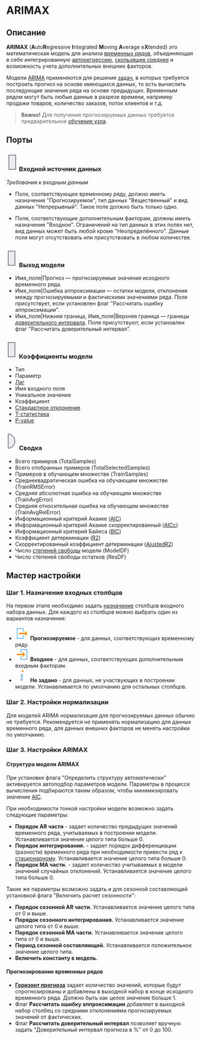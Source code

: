 # ARIMAX

## Описание

**ARIMAX** (**A**uto**R**egressive **I**ntegrated **M**oving **A**verage e**X**tended) это математическая модель для анализа [временных рядов](https://wiki.loginom.ru/articles/time-series.html), объединяющая в себе интегрированную [авторегрессию](https://wiki.loginom.ru/articles/autoregressive-model.html), [скользящее среднее](https://wiki.loginom.ru/articles/moving-average.html) и возможность учета дополнительных внешних факторов.

Модели [ARIMA](https://wiki.loginom.ru/articles/box-jenkins-model.html) применяются для решения [задач](https://wiki.loginom.ru/articles/demand-forecasting.html), в которых требуется построить прогноз на основе имеющихся данных, то есть вычислить последующие значения ряда на основе предыдущих. Временным рядом могут быть любые данные в разрезе времени, например продажи товаров, количество заказов, поток клиентов и т.д.

>**Важно!** Для получения прогнозируемых данных требуется предварительное [обучение узла](../../scenario/training-processors.md).

## Порты

### ![ ](../../images/icons/app/node/ports/inputs/table_inactive.svg) Входной источник данных

*Требования к входным данным*

* Поле, соответствующее временному ряду, должно иметь назначение "Прогнозируемое", тип данных "Вещественный" и вид данных "Непрерывный". Такое поле должно быть только одно.

* Поля, соответствующие дополнительным факторам, должны иметь назначение "Входное". Ограничений на тип данных в этих полях нет, вид данных может быть любой кроме "Неопределённого". Данные поля могут отсутствовать или присутствовать в любом количестве.

### ![ ](../../images/icons/app/node/ports/outputs/table_inactive.svg) Выход модели

* Имя_поля|Прогноз — прогнозируемые значения исходного временного ряда.
* Имя_поля|Ошибка аппроксимации — остатки модели, отклонения между прогнозируемыми и фактическими значениями ряда. Поле присутствует, если установлен флаг "Рассчитать ошибку аппроксимации".
* Имя_поля|Нижняя граница, Имя_поля|Верхняя граница — границы [доверительного интервала](https://wiki.loginom.ru/articles/confidence-interval.html). Поля присутствуют, если установлен флаг "Рассчитать доверительный интервал".

### ![ ](../../images/icons/app/node/ports/outputs/table_inactive.svg)  Коэффициенты модели

* Тип
* Параметр
* [Лаг](https://ru.wikipedia.org/wiki/%D0%9B%D0%B0%D0%B3%D0%BE%D0%B2%D1%8B%D0%B9_%D0%BE%D0%BF%D0%B5%D1%80%D0%B0%D1%82%D0%BE%D1%80)
* Имя входного поля
* Уникальное значение
* Коэффициент
* [Стандартное отклонение](https://wiki.loginom.ru/articles/mean-square-deviation.html)
* [T-статистика](https://wiki.loginom.ru/articles/students-distribution.html)
* [P-value](https://wiki.loginom.ru/articles/p-value.html)

### ![ ](../../images/icons/app/node/ports/outputs/variable_inactive.svg) Сводка

* Всего примеров (TotalSamples)
* Всего отобранных примеров (TotalSelectedSamples)
* Примеров в обучающем множестве (TrainSamples)
* Среднеквадратическая ошибка на обучающем множестве (TrainRMSError)
* Средняя абсолютная ошибка на обучающем множестве (TrainAvgError)
* Средняя относительная ошибка на обучающем множестве (TrainAvgRelError)
* Информационный критерий Акаике ([AIC](https://wiki.loginom.ru/articles/aic.html))
* Информационный критерий Акаике скорректированный ([AICc](https://wiki.loginom.ru/articles/aicc.html))
* Информационный критерий Байеса ([BIC](https://wiki.loginom.ru/articles/bic.html))
* Коэффициент детерминации ([R2](https://wiki.loginom.ru/articles/coefficient-of-determination.html))
* Скорректированный коэффициент детерминации ([AjustedR2](https://wiki.loginom.ru/articles/coefficient-determ-adj.html))
* Число [степеней свободы](https://wiki.loginom.ru/articles/degrees-of-freedom.html) модели (ModelDF)
* Число степеней свободы остатков (ResDF)

## Мастер настройки

### Шаг 1. Назначение входных столбцов

На первом этапе необходимо задать [назначение](../../data/datasetfieldoptions.md) столбцов входного набора данных. Для каждого из столбцов можно выбрать один из вариантов назначения:

* ![ ](../../images/icons/usage-types/predicted_default.svg) **Прогнозируемое** - для данных, соответствующих временному ряду.  
* ![ ](../../images/icons/usage-types/active_default.svg) **Входное** - для данных, соответствующих дополнительным входным факторам.  
* ![ ](../../images/icons/usage-types/unspecified_default.svg) **Не задано** - для данных, не участвующих в построении модели. Устанавливается по умолчанию для остальных столбцов.

### Шаг 2. Настройки нормализации

Для моделей ARIMA нормализация для прогнозируемых данных обычно не требуется. Рекомендуется не применять нормализацию для данных временного ряда, для данных внешних факторов не менять настройки по умолчанию.

### Шаг 3. Настройки ARIMAX

#### Структура модели ARIMAX

При установке флага "Определить структуру автоматически" активируется автоподбор параметров модели. Параметры в процессе вычисления подбираются таким образом, чтобы минимизировать значение [AIC](https://wiki.loginom.ru/articles/aic.html).

При необходимости тонкой настройки модели возможно задать следующие параметры:

* **Порядок AR части** - задает количество предыдущих значений временного ряда, учитываемых в построении модели. Устанавливается значение целого типа больше 0.
* **Порядок интегрирования.** - задает порядок дифференциации (разности) временного ряда при необходимости привести ряд к [стационарному](https://ru.wikipedia.org/wiki/%D0%A1%D1%82%D0%B0%D1%86%D0%B8%D0%BE%D0%BD%D0%B0%D1%80%D0%BD%D0%BE%D1%81%D1%82%D1%8C). Устанавливается значение целого типа больше 0.
* **Порядок MA части.** - задает количество учитываемых в модели значений случайных отклонений. Устанавливается значение целого типа больше 0.

Такие же параметры возможно задать и для сезонной составляющей установкой флага "Включить расчет сезонности":

* **Порядок сезонной AR части.** Устанавливается значение целого типа от 0 и выше.
* **Порядок сезонного  интегрирования.** Устанавливается значение целого типа от 0 и выше.
* **Порядок сезонной MA части.** Устанавливается значение целого типа от 0 и выше.
* **Период сезонной составляющей.** Устанавливается положительное значение целого типа.
* **Включить константу в модель.**

#### Прогнозирование временных рядов

* **[Горизонт прогноза](https://wiki.loginom.ru/articles/time-horizon.html)** задает количество значений, которые будут спрогнозированы и добавлены в выходной набор в конце исходного временного ряда. Должно быть как целое значение больше 1.
* Флаг **Рассчитать ошибку аппроксимации** добавляет в выходной набор столбец со средними отклонениями прогнозируемых значений от фактических.
* Флаг **Рассчитать доверительный интервал** позволяет вручную задать "Доверительный интервал прогноза в %" от 0 до 100.
